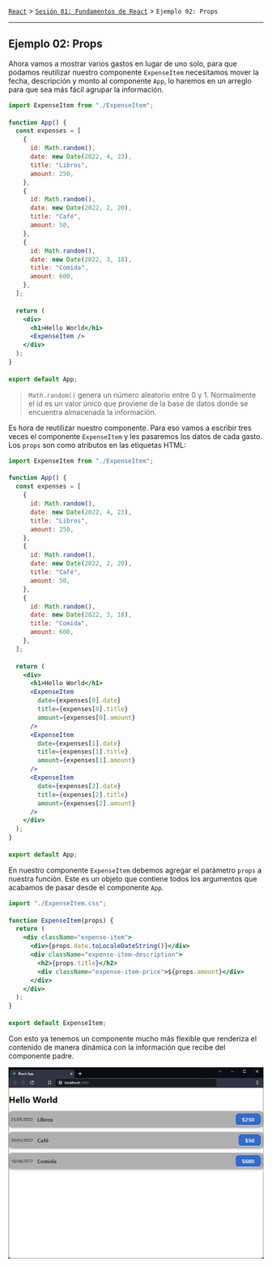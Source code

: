 [`React`](../../README.md) > [`Sesión 01: Fundamentos de React`](../Readme.md) > `Ejemplo 02: Props`

---

## Ejemplo 02: Props

Ahora vamos a mostrar varios gastos en lugar de uno solo, para que podamos reutilizar nuestro componente `ExpenseItem` necesitamos mover la fecha, descripción y monto al componente `App`, lo haremos en un arreglo para que sea más fácil agrupar la información.

```jsx
import ExpenseItem from "./ExpenseItem";

function App() {
  const expenses = [
    {
      id: Math.random(),
      date: new Date(2022, 4, 23),
      title: "Libros",
      amount: 250,
    },
    {
      id: Math.random(),
      date: new Date(2022, 2, 20),
      title: "Café",
      amount: 50,
    },
    {
      id: Math.random(),
      date: new Date(2022, 3, 18),
      title: "Comida",
      amount: 600,
    },
  ];

  return (
    <div>
      <h1>Hello World</h1>
      <ExpenseItem />
    </div>
  );
}

export default App;
```

> `Math.random()` genera un número aleatorio entre 0 y 1. Normalmente el id es un valor único que proviene de la base de datos donde se encuentra almacenada la información.

Es hora de reutilizar nuestro componente. Para eso vamos a escribir tres veces el componente `ExpenseItem` y les pasaremos los datos de cada gasto. Los `props` son como atributos en las etiquetas HTML:

```jsx
import ExpenseItem from "./ExpenseItem";

function App() {
  const expenses = [
    {
      id: Math.random(),
      date: new Date(2022, 4, 23),
      title: "Libros",
      amount: 250,
    },
    {
      id: Math.random(),
      date: new Date(2022, 2, 20),
      title: "Café",
      amount: 50,
    },
    {
      id: Math.random(),
      date: new Date(2022, 3, 18),
      title: "Comida",
      amount: 600,
    },
  ];

  return (
    <div>
      <h1>Hello World</h1>
      <ExpenseItem
        date={expenses[0].date}
        title={expenses[0].title}
        amount={expenses[0].amount}
      />
      <ExpenseItem
        date={expenses[1].date}
        title={expenses[1].title}
        amount={expenses[1].amount}
      />
      <ExpenseItem
        date={expenses[2].date}
        title={expenses[2].title}
        amount={expenses[2].amount}
      />
    </div>
  );
}

export default App;
```

En nuestro componente `ExpenseItem` debemos agregar el parámetro `props` a nuestra función. Este es un objeto que contiene todos los argumentos que acabamos de pasar desde el componente `App`.

```jsx
import "./ExpenseItem.css";

function ExpenseItem(props) {
  return (
    <div className="expense-item">
      <div>{props.date.toLocaleDateString()}</div>
      <div className="expense-item-description">
        <h2>{props.title}</h2>
        <div className="expense-item-price">${props.amount}</div>
      </div>
    </div>
  );
}

export default ExpenseItem;
```

Con esto ya tenemos un componente mucho más flexible que renderiza el contenido de manera dinámica con la información que recibe del componente padre.

![Props](./assets/props.png)
